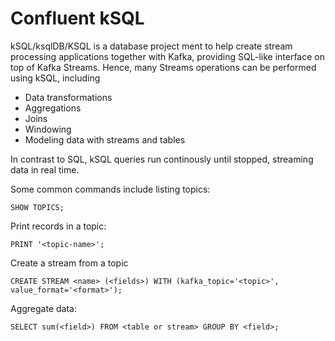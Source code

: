 # Confluent kSQL

kSQL/ksqlDB/KSQL is a database project ment to help create stream processing applications together with Kafka, providing
SQL-like interface on top of Kafka Streams. Hence, many Streams operations can be performed using kSQL, including

- Data transformations
- Aggregations
- Joins
- Windowing
- Modeling data with streams and tables

In contrast to SQL, kSQL queries run continously until stopped, streaming data in real time.

Some common commands include listing topics:

```
SHOW TOPICS;
```

Print records in a topic:

```
PRINT '<topic-name>';
```

Create a stream from a topic

```
CREATE STREAM <name> (<fields>) WITH (kafka_topic='<topic>', value_format='<format>');
```

Aggregate data:

```
SELECT sum(<field>) FROM <table or stream> GROUP BY <field>;
```